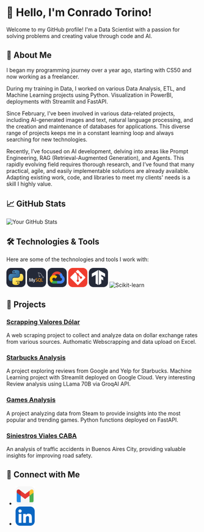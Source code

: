 # 👋 Hello, I'm Conrado Torino!
Welcome to my GitHub profile! I'm a Data Scientist with a passion for solving problems and creating value through code and AI.

## 🌟 About Me
I began my programming journey over a year ago, starting with CS50 and now working as a freelancer.

During my training in Data, I worked on various Data Analysis, ETL, and Machine Learning projects using Python. Visualization in PowerBI, deployments with Streamlit and FastAPI.

Since February, I’ve been involved in various data-related projects, including AI-generated images and text, natural language processing, and the creation and maintenance of databases for applications. This diverse range of projects keeps me in a constant learning loop and always searching for new technologies.

Recently, I’ve focused on AI development, delving into areas like Prompt Engineering, RAG (Retrieval-Augmented Generation), and Agents. This rapidly evolving field requires thorough research, and I’ve found that many practical, agile, and easily implementable solutions are already available. Adapting existing work, code, and libraries to meet my clients' needs is a skill I highly value.
## 📈 GitHub Stats

![Your GitHub Stats](https://github-readme-stats.vercel.app/api?username=RadTorino&show_icons=true&theme=radical)

## 🛠️ Technologies & Tools

Here are some of the technologies and tools I work with:

<img src="https://github.com/tandpfun/skill-icons/blob/main/icons/Python-Dark.svg" width="50" height="50" alt="Python"> <img src="https://github.com/tandpfun/skill-icons/blob/main/icons/MySQL-Dark.svg" width="50" height="50" alt="MySQL">
<img src="https://github.com/tandpfun/skill-icons/blob/main/icons/GCP-Dark.svg" width="50" height="50" alt="Google Cloud">
<img src="https://github.com/tandpfun/skill-icons/blob/main/icons/Git.svg" width="50" height="50" alt="Git">
<img src="https://github.com/tandpfun/skill-icons/blob/main/icons/TensorFlow-Dark.svg" width="50" height="50" alt="TensorFlow">
<img src="https://github.com/tandpfun/skill-icons/blob/main/icons/ScikitLearn-Dark.svg" width="50" height="50" alt="Scikit-learn">

## 🚀 Projects

### [Scrapping Valores Dólar](https://github.com/RadTorino/Scrapping-Valores-Dolar)
A web scraping project to collect and analyze data on dollar exchange rates from various sources. Authomatic Webscrapping and data upload on Excel. 

### [Starbucks Analysis](https://github.com/RadTorino/Starbucks_Analysis)
A project exploring reviews from Google and Yelp for Starbucks. Machine Learning project with Streamlit deployed on Google Cloud. Very interesting Review analysis using LLama 70B via GroqAI API.

### [Games Analysis](https://github.com/RadTorino/Juegos_Steam)
A project analyzing data from Steam to provide insights into the most popular and trending games. Python functions deployed on FastAPI.

### [Siniestros Viales CABA](https://github.com/RadTorino/Siniestros_Viales_caba)
An analysis of traffic accidents in Buenos Aires City, providing valuable insights for improving road safety.


## 🔗 Connect with Me
- <a href="mailto:torinoconrado@gmail.com"><img src="https://github.com/tandpfun/skill-icons/blob/main/icons/Gmail-Light.svg" width="50" height="50" alt="Gmail"></a>
- <a href="https://www.linkedin.com/in/conrado-torino-989168228/"><img src="https://github.com/tandpfun/skill-icons/blob/main/icons/LinkedIn.svg" width="50" height="50" alt="LinkedIn"></a>
